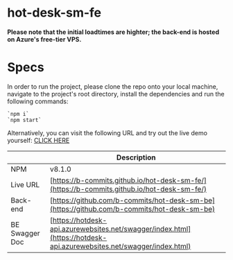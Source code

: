 # hot-desk-sm-fe
**Please note that the initial loadtimes are highter; the back-end is hosted on Azure's free-tier VPS.**

# Specs

In order to run the project, please clone the repo onto your local machine, navigate to the project's root directory, install the dependencies and run the following commands:

    `npm i`
    `npm start`

Alternatively, you can visit the following URL and try out the live demo yourself:
[CLICK HERE](https://b-commits.github.io/hot-desk-sm-fe/)

|                  | Description                                     |
| ---------------- | ----------------------------------------------- |
| NPM           | v8.1.0                                          |
| Live URL         | [https://b-commits.github.io/hot-desk-sm-fe/](https://b-commits.github.io/hot-desk-sm-fe/)    |
| Back-end      | [https://github.com/b-commits/hot-desk-sm-be](https://github.com/b-commits/hot-desk-sm-be) |
| BE Swagger Doc      | [https://hotdesk-api.azurewebsites.net/swagger/index.html](https://hotdesk-api.azurewebsites.net/swagger/index.html) |
